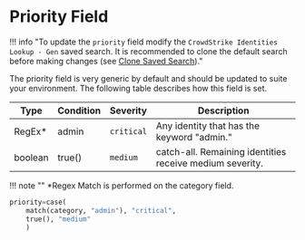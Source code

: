 # Priority Field

!!! info "To update the `priority` field modify the `CrowdStrike Identities Lookup - Gen` saved search. It is recommended to clone the default search before making changes (see [Clone Saved Search](../best-practice/clone-search))."

The priority field is very generic by default and should be updated to suite your environment. The following table describes how this field is set.

Type | Condition | Severity | Description
---- | --------- | -------- | -----------
RegEx\* | admin | `critical` | Any identity that has the keyword "admin."
boolean | true() | `medium` | catch-all. Remaining identities receive medium severity.

!!! note ""
    \*Regex Match is performed on the category field.

```python title="Default priority field definition"
priority=case(
    match(category, "admin"), "critical",
    true(), "medium"
    )
```
